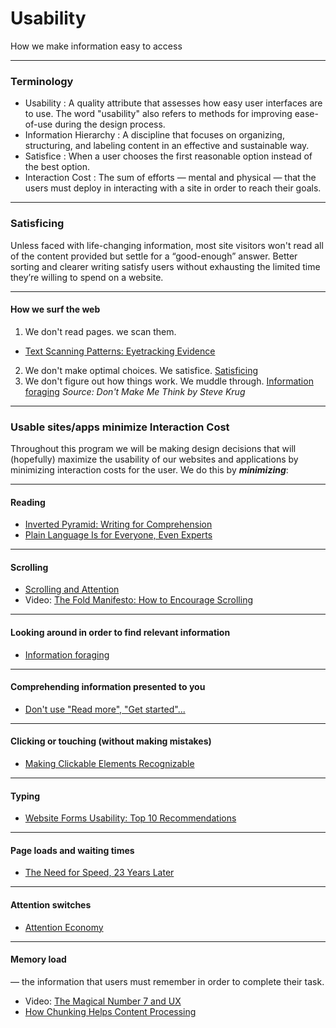 

# Usability
How we make information easy to access

---

### Terminology

- Usability : A quality attribute that assesses how easy user interfaces are to use. The word "usability" also refers to methods for improving ease-of-use during the design process.
- Information Hierarchy : A discipline that focuses on organizing, structuring, and labeling content in an effective and sustainable way.
- Satisfice : When a user chooses the first reasonable option instead of the best option.
- Interaction Cost : The sum of efforts — mental and physical — that the users must deploy in interacting with a site in order to reach their goals.

---           

### Satisficing

Unless faced with life-changing information, most site visitors won't read all of the content provided but settle for a “good-enough” answer. Better sorting and clearer writing satisfy users without exhausting the limited time they’re willing to spend on a website.

---

#### How we surf the web

1. We don't read pages. we scan them.

- [Text Scanning Patterns: Eyetracking Evidence](https://www.nngroup.com/articles/text-scanning-patterns-eyetracking/)

2. We don't make optimal choices. We satisfice.
    [Satisficing](https://www.nngroup.com/articles/satisficing/)
3. We don't figure out how things work. We muddle through.
    [Information foraging](https://www.nngroup.com/articles/information-foraging/)
    _Source: Don't Make Me Think by Steve Krug_

---

### Usable sites/apps minimize Interaction Cost

Throughout this program we will be making design decisions that will (hopefully) maximize the usability of our websites and applications by minimizing interaction costs for the user. We do this by **_*minimizing*_**:

---

#### Reading
  - [Inverted Pyramid: Writing for Comprehension](https://www.nngroup.com/articles/inverted-pyramid/)
  - [Plain Language Is for Everyone, Even Experts](https://www.nngroup.com/articles/plain-language-experts/)

---

#### Scrolling
  - [Scrolling and Attention](https://www.nngroup.com/articles/scrolling-and-attention/)
  - Video: [The Fold Manifesto: How to Encourage Scrolling](https://www.nngroup.com/videos/fold-manifesto/)

---

#### Looking around in order to find relevant information
  - [Information foraging](https://www.nngroup.com/articles/information-foraging/)

---

#### Comprehending information presented to you
  - [Don't use "Read more", "Get started"...](https://www.nngroup.com/articles/get-started/)

---

#### Clicking or touching (without making mistakes)
  - [Making Clickable Elements Recognizable](https://www.nngroup.com/articles/clickable-elements/)

---

#### Typing
  - [Website Forms Usability: Top 10 Recommendations](https://www.nngroup.com/articles/web-form-design/)

---

#### Page loads and waiting times
  - [The Need for Speed, 23 Years Later](https://www.nngroup.com/articles/the-need-for-speed/)

---

#### Attention switches
  - [Attention Economy](https://www.nngroup.com/articles/attention-economy/)

---

#### Memory load
— the information that users must remember in order to complete their task.
  - Video: [The Magical Number 7 and UX](https://www.nngroup.com/videos/magical-number-7-ux/)
  - [How Chunking Helps Content Processing](https://www.nngroup.com/articles/chunking/) 

